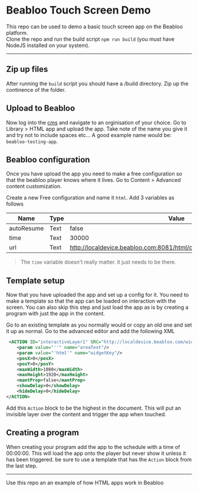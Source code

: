 # Beabloo Touch Screen Demo

This repo can be used to demo a basic touch screen app on the Beabloo platform. </br>
Clone the repo and run the build script `npm run build` (you must have NodeJS installed on your system).

---

## Zip up files
After running the `build` script you should have a /build directory. Zip up the continence of the folder.

## Upload to Beabloo
Now log into the [cms](https://cms.beabloo.com) and navigate to an orginisation of your choice. Go to Library > HTML app and upload the app. Take note of the name you give it and try not to include spaces etc... A good example name would be: `beabloo-testing-app`.

## Beabloo configuration
Once you have upload the app you need to make a free configuration so that the beabloo player knows where it lives. Go to Content > Advanced content customization. </br>

Create a new Free configuration and name it `html`. Add 3 variables as follows

| Name       | Type      | Value                                                                 |
|------------|-----------|-----------------------------------------------------------------------|
| autoResume | Text      | false                                                                 |
| time       | Text      | 30000                                                                 |
| url        | Text      | http://localdevice.beabloo.com:8081/html/clientapps/NAME_OF_YOUR_APP/ |
> The `time` variable doesn't really matter. it just needs to be there.

## Template setup 
Now that you have uploaded the app and set up a config for it. You need to make a template so that the app can be loaded on interaction with the screen. You can also skip this step and just load the app as is by creating a program with just the app in the content. 

Go to an existing template as you normally would or copy an old one and set it up as normal. Go to the advanced editor and add the following XML

```XML
 <ACTION ID="interactiveLayer1" SRC="http://localdevice.beabloo.com/widgets/InteractiveLauncher/InteractiveLauncher.swf" CLASS="swf">
    <param value="''" name="areaText"/>
    <param value="'html'" name="widgetKey"/>
    <posX>0</posX>
    <posY>0</posY>
    <maxWidth>1080</maxWidth>
    <maxHeight>1920</maxHeight>
    <mantProp>false</mantProp>
    <showDelay>0</showDelay>
    <hideDelay>0</hideDelay>
</ACTION>
```

Add this `Action` block to be the highest in the document. This will put an invisible layer over the content and trigger the app when touched. 

## Creating a program
When creating your program add the app to the schedule with a time of 00:00:00. This will load the app onto the player but never show it unless it has been triggered. be sure to use a template that has the `Action` block from the last step.

---

Use this repo an an example of how HTML apps work in Beabloo


